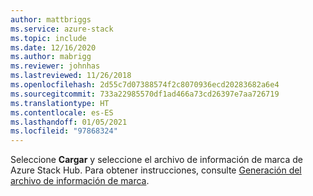```yaml
---
author: mattbriggs
ms.service: azure-stack
ms.topic: include
ms.date: 12/16/2020
ms.author: mabrigg
ms.reviewer: johnhas
ms.lastreviewed: 11/26/2018
ms.openlocfilehash: 2d55c7d07388574f2c8070936ecd20283682a6e4
ms.sourcegitcommit: 733a22985570df1ad466a73cd26397e7aa726719
ms.translationtype: HT
ms.contentlocale: es-ES
ms.lasthandoff: 01/05/2021
ms.locfileid: "97868324"
---
```

Seleccione **Cargar** y seleccione el archivo de información de marca de Azure Stack Hub. Para obtener instrucciones, consulte [Generación del archivo de información de marca](../azure-stack-vaas-parameters.md#generate-the-stamp-information-file).
